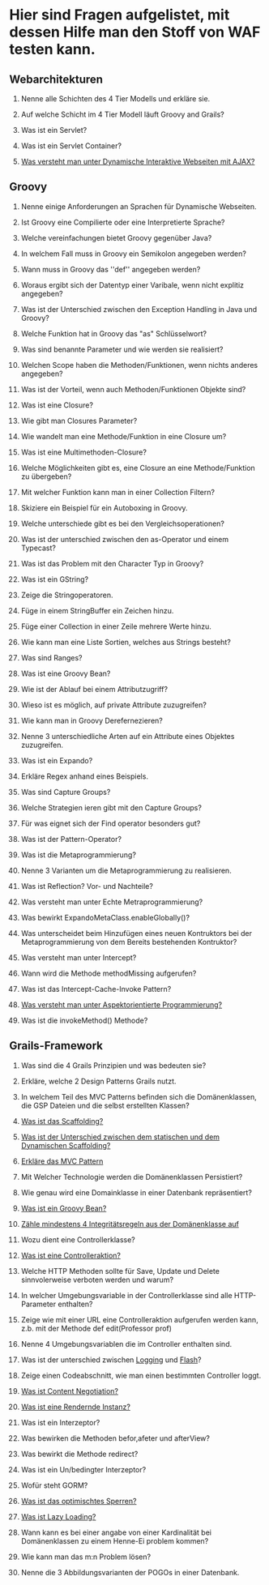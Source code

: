 # Hier sind Fragen aufgelistet, mit dessen Hilfe man den Stoff von WAF testen kann.

## Webarchitekturen

1. Nenne alle Schichten des 4 Tier Modells und erkläre sie.

2. Auf welche Schicht im 4 Tier Modell läuft Groovy and Grails?

3. Was ist ein Servlet?

4. Was ist ein Servlet Container? 

5. [Was versteht man unter Dynamische Interaktive Webseiten mit AJAX?](https://molily.de/js/ajax.html)

## Groovy

1. Nenne einige Anforderungen an Sprachen für Dynamische Webseiten.

2. Ist Groovy eine Compilierte oder eine Interpretierte Sprache?

3. Welche vereinfachungen bietet Groovy gegenüber Java?

4. In welchem Fall muss in Groovy ein Semikolon angegeben werden?

5. Wann muss in Groovy das ''def'' angegeben werden?

6. Woraus ergibt sich der Datentyp einer Varibale, wenn nicht explitiz angegeben?

7. Was ist der Unterschied zwischen den  Exception Handling in Java und Groovy?

8. Welche Funktion hat in Groovy das "as" Schlüsselwort?

9. Was sind benannte Parameter und wie werden sie realisiert?

10. Welchen Scope haben die Methoden/Funktionen, wenn nichts anderes angegeben?

11. Was ist der Vorteil, wenn auch Methoden/Funktionen Objekte sind?

12. Was ist eine Closure?

13. Wie gibt man Closures Parameter?

14. Wie wandelt man eine Methode/Funktion in eine Closure um?

15. Was ist eine Multimethoden-Closure?

16. Welche Möglichkeiten gibt es, eine Closure an eine Methode/Funktion zu übergeben?

17. Mit welcher Funktion kann man in einer Collection Filtern?

18. Skiziere ein Beispiel für ein Autoboxing in Groovy.

19. Welche unterschiede gibt es bei den Vergleichsoperationen?

20. Was ist der unterschied zwischen den as-Operator und einem Typecast?

21. Was ist das Problem mit den Character Typ in Groovy?

22. Was ist ein GString?

23. Zeige die Stringoperatoren.

24. Füge in einem StringBuffer ein Zeichen hinzu.

25. Füge einer Collection in einer Zeile mehrere Werte hinzu.

26. Wie kann man eine Liste Sortien, welches aus Strings besteht?

27. Was sind Ranges?

28. Was ist eine Groovy Bean?

29. Wie ist der Ablauf bei einem Attributzugriff?

30. Wieso ist es möglich, auf private Attribute zuzugreifen?

31. Wie kann man in Groovy Derefernezieren?

32. Nenne 3 unterschiedliche Arten auf ein Attribute eines Objektes zuzugreifen.

33. Was ist ein Expando?

34. Erkläre Regex anhand eines Beispiels.

35. Was sind Capture Groups?

36. Welche Strategien ieren gibt mit den Capture Groups?

37. Für was eignet sich der Find operator besonders gut? 

38. Was ist der Pattern-Operator?

39.  Was ist die Metaprogrammierung?

40. Nenne 3 Varianten um die Metaprogrammierung zu realisieren.

41. Was ist Reflection? Vor- und Nachteile?

42. Was versteht man unter Echte Metraprogrammierung?

43. Was bewirkt ExpandoMetaClass.enableGlobally()?

44. Was unterscheidet beim Hinzufügen eines neuen Kontruktors bei der Metaprogrammierung von dem Bereits bestehenden Kontruktor?

45. Was versteht man unter Intercept?

46. Wann wird die Methode methodMissing aufgerufen?

47. Was ist das Intercept-Cache-Invoke Pattern?

48. [Was versteht man unter Aspektorientierte Programmierung?](https://blog.mayflower.de/3413-Grundlagen-aspektorientierter-Programmierung.html)

49. Was ist die invokeMethod() Methode?


## Grails-Framework

1. Was sind die 4 Grails Prinzipien und was bedeuten sie?

2. Erkläre, welche 2 Design Patterns Grails nutzt. 

3. In welchem Teil des MVC Patterns befinden sich die Domänenklassen, die GSP Dateien und die selbst erstellten Klassen?

4. [Was ist das Scaffolding?](https://de.wikipedia.org/wiki/Scaffolding) 

5. [Was ist der Unterschied zwischen dem statischen und dem Dynamischen Scaffolding?](http://www.careerride.com/view/what-is-the-difference-between-static-and-dynamic-scaffolding-ruby-on-rails-2430.aspx)

6. [Erkläre das MVC Pattern](https://glossar.hs-augsburg.de/Model-View-Controller-Paradigma)

7. Mit Welcher Technologie werden die Domänenklassen Persistiert?

8. Wie genau wird eine Domainklasse in einer Datenbank repräsentiert?

9. [Was ist ein Groovy Bean?](http://mrhaki.blogspot.de/2009/08/groovy-goodness-groovybeans-simpler.html)

10. [Zähle mindestens 4 Integritätsregeln aus der Domänenklasse auf](https://docs.grails.org/latest/ref/Constraints/Usage.html)

11. Wozu dient eine Controllerklasse?

12. [Was ist eine Controlleraktion?](http://docs.grails.org/latest/guide/theWebLayer.html#understandingControllersAndActions)

13. Welche HTTP Methoden sollte für Save, Update und Delete sinnvolerweise verboten werden und warum?

14. In welcher Umgebungsvariable in der Controllerklasse sind alle HTTP-Parameter enthalten?

15. Zeige wie mit einer URL eine Controlleraktion aufgerufen werden kann, z.b. mit der Methode def edit(Professor prof)

16. Nenne 4 Umgebungsvariablen die im Controller enthalten sind.

17. Was ist der unterschied zwischen [Logging](http://docs.grails.org/3.2.1/ref/Plug-ins/logging.html) und [Flash](https://docs.grails.org/latest/ref/Controllers/flash.html)?

18. Zeige einen Codeabschnitt, wie man einen bestimmten Controller loggt.

19. [Was ist Content Negotiation?](https://de.wikipedia.org/wiki/Content_Negotiation)

20. [Was ist eine Rendernde Instanz?](https://docs.grails.org/latest/ref/Controllers/render.html)

21. Was ist ein Interzeptor?

22. Was bewirken die Methoden befor,afeter und afterView?

23. Was bewirkt die Methode redirect?

24. Was ist ein Un/bedingter Interzeptor?

25. Wofür steht GORM?

26. [Was ist das optimischtes Sperren?](http://datenbanken-verstehen.de/lexikon/optimistische-sperrverfahren/)

27. [Was ist Lazy Loading?](https://de.wikipedia.org/wiki/Lazy_Loading)

28. Wann kann es bei einer angabe von einer Kardinalität bei Domänenklassen zu einem Henne-Ei problem kommen?

29. Wie kann man das m:n Problem lösen?

30. Nenne die 3 Abbildungsvarianten der POGOs in einer Datenbank.

